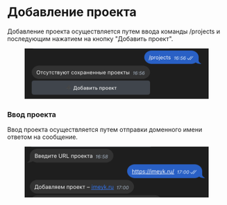 # Добавление проекта

Добавление проекта осуществляется путем ввода команды /projects и последующим нажатием на кнопку "Добавить проект".

<figure><img src=".gitbook/assets/Screenshot 2024-08-21 at 16.58.20.png" alt="" width="563"><figcaption></figcaption></figure>

### Ввод проекта

Ввод проекта осуществляется путем отправки доменного имени ответом на сообщение.

<figure><img src=".gitbook/assets/Screenshot 2024-08-21 at 17.01.06.png" alt="" width="563"><figcaption></figcaption></figure>
